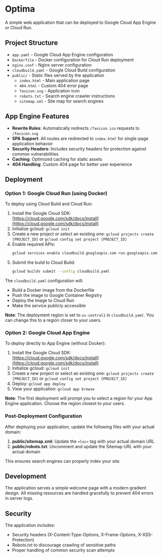 # Optima

A simple web application that can be deployed to Google Cloud App Engine or Cloud Run.

## Project Structure

- `app.yaml` - Google Cloud App Engine configuration
- `Dockerfile` - Docker configuration for Cloud Run deployment
- `nginx.conf` - Nginx server configuration
- `cloudbuild.yaml` - Google Cloud Build configuration
- `public/` - Static files served by the application
  - `index.html` - Main application page
  - `404.html` - Custom 404 error page
  - `favicon.svg` - Application icon
  - `robots.txt` - Search engine crawler instructions
  - `sitemap.xml` - Site map for search engines

## App Engine Features

- **Rewrite Rules**: Automatically redirects `/favicon.ico` requests to `/favicon.svg`
- **SPA Support**: All routes are redirected to `index.html` for single-page application behavior
- **Security Headers**: Includes security headers for protection against common vulnerabilities
- **Caching**: Optimized caching for static assets
- **404 Handling**: Custom 404 page for better user experience

## Deployment

### Option 1: Google Cloud Run (using Docker)

To deploy using Cloud Build and Cloud Run:

1. Install the Google Cloud SDK: [https://cloud.google.com/sdk/docs/install](https://cloud.google.com/sdk/docs/install)
2. Initialize gcloud: `gcloud init`
3. Create a new project or select an existing one: `gcloud projects create [PROJECT_ID]` or `gcloud config set project [PROJECT_ID]`
4. Enable required APIs:
   ```bash
   gcloud services enable cloudbuild.googleapis.com run.googleapis.com
   ```
5. Submit the build to Cloud Build:
   ```bash
   gcloud builds submit --config cloudbuild.yaml
   ```

The `cloudbuild.yaml` configuration will:
- Build a Docker image from the Dockerfile
- Push the image to Google Container Registry
- Deploy the image to Cloud Run
- Make the service publicly accessible

**Note**: The deployment region is set to `us-central1` in `cloudbuild.yaml`. You can change this to a region closer to your users.

### Option 2: Google Cloud App Engine

To deploy directly to App Engine (without Docker):

1. Install the Google Cloud SDK: [https://cloud.google.com/sdk/docs/install](https://cloud.google.com/sdk/docs/install)
2. Initialize gcloud: `gcloud init`
3. Create a new project or select an existing one: `gcloud projects create [PROJECT_ID]` or `gcloud config set project [PROJECT_ID]`
4. Deploy: `gcloud app deploy`
5. View your application: `gcloud app browse`

**Note**: The first deployment will prompt you to select a region for your App Engine application. Choose the region closest to your users.

### Post-Deployment Configuration

After deploying your application, update the following files with your actual domain:

1. **public/sitemap.xml**: Update the `<loc>` tag with your actual domain URL
2. **public/robots.txt**: Uncomment and update the Sitemap URL with your actual domain

This ensures search engines can properly index your site.

## Development

The application serves a simple welcome page with a modern gradient design. All missing resources are handled gracefully to prevent 404 errors in server logs.

## Security

The application includes:
- Security headers (X-Content-Type-Options, X-Frame-Options, X-XSS-Protection)
- Robots.txt to discourage crawling of sensitive paths
- Proper handling of common security scan attempts